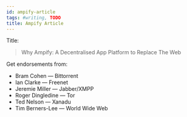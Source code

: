 ```yaml
---
id: ampify-article
tags: #writing, TODO
title: Ampify Article
---
```


Title:

> Why Ampify: A Decentralised App Platform to Replace The Web

Get endorsements from:

* Bram Cohen — Bittorrent
* Ian Clarke — Freenet
* Jeremie Miller — Jabber/XMPP
* Roger Dingledine — Tor
* Ted Nelson — Xanadu
* Tim Berners-Lee — World Wide Web